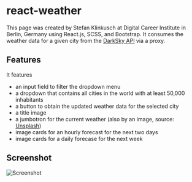 # react-weather

This page was created by Stefan Klinkusch at Digital Career Institute in Berlin, Germany using React.js, SCSS, and Bootstrap. It consumes the weather data for a given city from the [DarkSky API](https://api.darksky.net/forecast/) via a proxy.

## Features

It features

- an input field to filter the dropdown menu
- a dropdown that contains all cities in the world with at least 50,000
  inhabitants
- a button to obtain the updated weather data for the selected city
- a title image
- a jumbotron for the current weather (also by an image, source: [Unsplash](https://unsplash.com))
- image cards for an hourly forecast for the next two days
- image cards for a daily forecase for the next week

## Screenshot

<img src="./Screenshot.png" alt="Screenshot">
